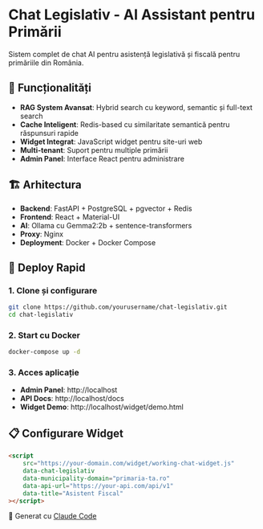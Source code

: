 # Chat Legislativ - AI Assistant pentru Primării

Sistem complet de chat AI pentru asistență legislativă și fiscală pentru primăriile din România.

## 🚀 Funcționalități

- **RAG System Avansat**: Hybrid search cu keyword, semantic și full-text search
- **Cache Inteligent**: Redis-based cu similaritate semantică pentru răspunsuri rapide
- **Widget Integrat**: JavaScript widget pentru site-uri web
- **Multi-tenant**: Suport pentru multiple primării
- **Admin Panel**: Interface React pentru administrare

## 🏗️ Arhitectura

- **Backend**: FastAPI + PostgreSQL + pgvector + Redis
- **Frontend**: React + Material-UI  
- **AI**: Ollama cu Gemma2:2b + sentence-transformers
- **Proxy**: Nginx
- **Deployment**: Docker + Docker Compose

## 🚀 Deploy Rapid

### 1. Clone și configurare
```bash
git clone https://github.com/yourusername/chat-legislativ.git
cd chat-legislativ
```

### 2. Start cu Docker
```bash
docker-compose up -d
```

### 3. Acces aplicație
- **Admin Panel**: http://localhost
- **API Docs**: http://localhost/docs
- **Widget Demo**: http://localhost/widget/demo.html

## 📋 Configurare Widget

```html
<script 
    src="https://your-domain.com/widget/working-chat-widget.js"
    data-chat-legislativ
    data-municipality-domain="primaria-ta.ro"
    data-api-url="https://your-api.com/api/v1"
    data-title="Asistent Fiscal"
></script>
```

🤖 Generat cu [Claude Code](https://claude.ai/code)